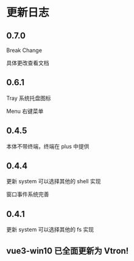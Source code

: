 # 更新日志

## 0.7.0

Break Change

具体更改查看文档

## 0.6.1

Tray 系统托盘图标

Menu 右键菜单

## 0.4.5

本体不带终端，终端在 plus 中提供

## 0.4.4

更新 system 可以选择其他的 shell 实现

窗口事件系统完善

## 0.4.1

更新 system 可以选择其他的 fs 实现

## vue3-win10 已全面更新为 Vtron!
